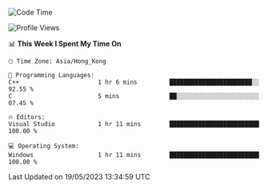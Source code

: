 <!--START_SECTION:waka-->
![Code Time](http://img.shields.io/badge/Code%20Time-58%20hrs%2018%20mins-blue)

![Profile Views](http://img.shields.io/badge/Profile%20Views-0-blue)

📊 **This Week I Spent My Time On** 

```text
🕑︎ Time Zone: Asia/Hong_Kong

💬 Programming Languages: 
C++                      1 hr 6 mins         ███████████████████████░░   92.55 % 
C                        5 mins              ██░░░░░░░░░░░░░░░░░░░░░░░   07.45 % 

🔥 Editors: 
Visual Studio            1 hr 11 mins        █████████████████████████   100.00 % 

💻 Operating System: 
Windows                  1 hr 11 mins        █████████████████████████   100.00 % 
```


 Last Updated on 19/05/2023 13:34:59 UTC
<!--END_SECTION:waka-->
